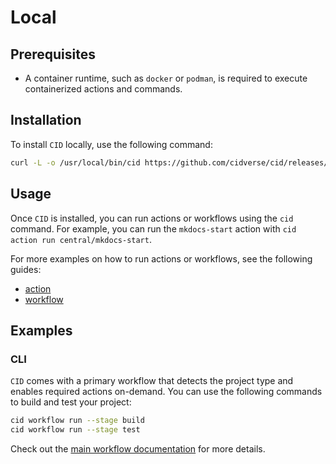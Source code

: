 # Local

## Prerequisites

- A container runtime, such as `docker` or `podman`, is required to execute containerized actions and commands.

## Installation

To install `CID` locally, use the following command:

```sh
curl -L -o /usr/local/bin/cid https://github.com/cidverse/cid/releases/download/latest/linux_amd64
```

## Usage

Once `CID` is installed, you can run actions or workflows using the `cid` command. For example, you can run the `mkdocs-start` action with `cid action run central/mkdocs-start`.

For more examples on how to run actions or workflows, see the following guides:

- [action](../action.md)
- [workflow](../workflow.md)

## Examples

### CLI

`CID` comes with a primary workflow that detects the project type and enables required actions on-demand. You can use the following commands to build and test your project:

``` sh
cid workflow run --stage build
cid workflow run --stage test
```

Check out the [main workflow documentation](../ready-to-use/main.md) for more details.
